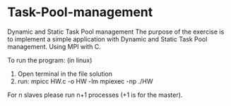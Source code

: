 # Task-Pool-management
Dynamic and Static Task Pool management
The purpose of the exercise is to implement a simple application with Dynamic and Static Task Pool management.
Using MPI with C.

To run the program: (in linux)
1. Open terminal in the file solution
2. run: mpicc HW.c -o HW -lm
        mpiexec -np <numberOfProcesses> ./HW

For n slaves please run n+1 processes (+1 is for the master).
